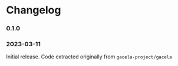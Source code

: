 # Changelog

### 0.1.0
### 2023-03-11

Initial release.
Code extracted originally from `gacela-project/gacela`
